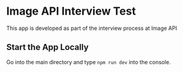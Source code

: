 # Image API Interview Test

This app is developed as part of the interview process at Image API

## Start the App Locally

Go into the main directory and type `npm run dev` into the console.




